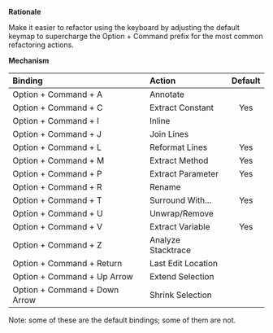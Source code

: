 **Rationale**

Make it easier to refactor using the keyboard by adjusting the default keymap to supercharge the Option + Command prefix for the most common refactoring actions.

**Mechanism**

| Binding                       | Action             | Default |
| :---------------------------- | :----------------- | :-----: |
| Option + Command + A          | Annotate           |         |
| Option + Command + C          | Extract Constant   | Yes     |
| Option + Command + I          | Inline             |         |
| Option + Command + J          | Join Lines         |         |
| Option + Command + L          | Reformat Lines     | Yes     |
| Option + Command + M          | Extract Method     | Yes     |
| Option + Command + P          | Extract Parameter  | Yes     |
| Option + Command + R          | Rename             |         |
| Option + Command + T          | Surround With...   | Yes     |
| Option + Command + U          | Unwrap/Remove      |         |
| Option + Command + V          | Extract Variable   | Yes     |
| Option + Command + Z          | Analyze Stacktrace |         |
| Option + Command + Return     | Last Edit Location |         |
| Option + Command + Up Arrow   | Extend Selection   |         |
| Option + Command + Down Arrow | Shrink Selection   |         |

Note: some of these are the default bindings; some of them are not.

